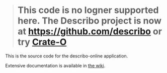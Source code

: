># This code is no logner supported here. The Describo project is now at <https://github.com/describo> or try [Crate-O](https://github.com/Arkisto-Platform/crate-o)


This is the source code for the describo-online application.

Extensive documentation is available in
[the wiki](https://github.com/Arkisto-Platform/describo-online/wiki).
